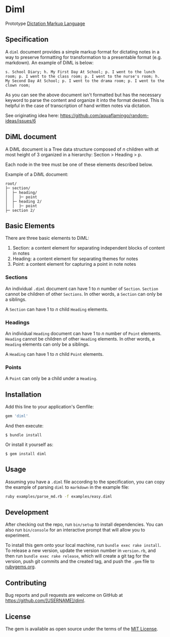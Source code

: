 # Diml

Prototype [Dictation Markup Language](https://github.com/aquaflamingo/random-ideas/issues/6)

## Specification
A `diml` document provides a simple markup format for dictating notes in a way to preserve formatting for transformation to a presentable format (e.g. markdown). An example of DiML is below:

```
s. School Diary; h. My First Day At School; p. I went to the lunch room; p. I went to the class room; p. I went to the nurse's room; h. My Second Day At School; p. I went to the drama room; p. I went to the clown room;
```

As you can see the above document isn't formatted but has the necessary keyword to parse the content and organize it into the format desired. This is helpful in the case of transcription of hand written notes via dictation.

See originating idea here: https://github.com/aquaflamingo/random-ideas/issues/6

## DiML document
A DiML document is a Tree data structure composed of _n_ children with at most height of 3 organized in a hierarchy: Section > Heading > p.

Each node in the tree must be one of these elements described below.

Example of a DiML document:
```
root/
├─ section/
│  ├─ heading/
│  │  ├─ point
│  ├─ heading 2/
│  │  ├─ point
├─ section 2/
```

## Basic Elements
There are three basic elements to DiML:

1. Section: a content element for separating independent blocks of content in notes
2. Heading: a content element for separating themes for notes
3. Point: a content element for capturing a point in note notes

### Sections
An individual `.diml` document can have 1 to _n_ number of `Section`. `Section` cannot be children of other `Sections`. In other words, a `Section` can only be a siblings.

A `Section` can have 1 to _n_ child `Heading` elements.

### Headings
An individual `Heading` document can have 1 to _n_ number of `Point` elements. `Heading` cannot be children of other `Heading` elements. In other words, a `Heading` elements can only be a siblings.

A `Heading` can have 1 to _n_ child `Point` elements.

### Points
A `Point` can only be a child under a `Heading`. 

## Installation

Add this line to your application's Gemfile:

```ruby
gem 'diml'
```

And then execute:

    $ bundle install

Or install it yourself as:

    $ gem install diml

## Usage
Assuming you have a `.diml` file according to the specification, you can copy the example of parsing `diml` to `markdown` in the example file:

```bash
ruby examples/parse_md.rb -f examples/easy.diml
```

## Development

After checking out the repo, run `bin/setup` to install dependencies. You can also run `bin/console` for an interactive prompt that will allow you to experiment.

To install this gem onto your local machine, run `bundle exec rake install`. To release a new version, update the version number in `version.rb`, and then run `bundle exec rake release`, which will create a git tag for the version, push git commits and the created tag, and push the `.gem` file to [rubygems.org](https://rubygems.org).

## Contributing

Bug reports and pull requests are welcome on GitHub at https://github.com/[USERNAME]/diml.

## License

The gem is available as open source under the terms of the [MIT License](https://opensource.org/licenses/MIT).
